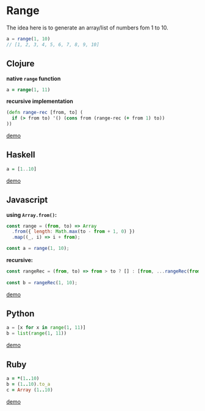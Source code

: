 # Range

The idea here is to generate an array/list of numbers fom 1 to 10.

```js
a = range(1, 10)
// [1, 2, 3, 4, 5, 6, 7, 8, 9, 10]
```

## Clojure

**native `range` function**
```clojure
a = range(1, 11)
```

**recursive implementation**
```clojure
(defn range-rec [from, to] (
  if (> from to) '() (cons from (range-rec (+ from 1) to))
))
```
[demo](https://repl.it/HKZ5/2)

## Haskell
```haskell
a = [1..10]
```
[demo](https://repl.it/GyvT/0)

## Javascript
**using `Array.from()`:**
```js
const range = (from, to) => Array
  .from({ length: Math.max(to - from + 1, 0) })
  .map((_, i) => i + from);

const a = range(1, 10);
```

**recursive:**
```js
const rangeRec = (from, to) => from > to ? [] : [from, ...rangeRec(from + 1, to)];
    
const b = rangeRec(1, 10);
```
[demo](https://repl.it/GtnU/3)

## Python
```py
a = [x for x in range(1, 11)]
b = list(range(1, 11))
```

[demo](https://repl.it/Gyui/0)

## Ruby
```rb
a = *(1..10)
b = (1..10).to_a
c = Array (1..10)
```
[demo](https://repl.it/GtbQ/5)
